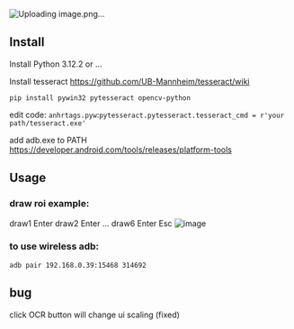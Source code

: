 ![Uploading image.png…]()



## Install
Install Python 3.12.2 or ...

Install tesseract https://github.com/UB-Mannheim/tesseract/wiki

```pip install pywin32 pytesseract opencv-python```

edit code:   ```anhrtags.pyw```:```pytesseract.pytesseract.tesseract_cmd = r'your path/tesseract.exe'```

add adb.exe to PATH https://developer.android.com/tools/releases/platform-tools

## Usage
### draw roi example:
draw1 Enter draw2 Enter ... draw6 Enter Esc
![image](https://github.com/forxxin/Arknights_recruitment_tag/assets/165651451/83db558f-c286-4b61-88ea-8da3c033f089)


### to use wireless adb:
  ```adb pair 192.168.0.39:15468 314692```
  
## bug
   click OCR button will change ui scaling (fixed)
   
